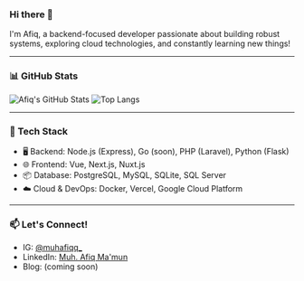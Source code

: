 ### Hi there 👋

I'm Afiq, a backend-focused developer passionate about building robust systems, exploring cloud technologies, and constantly learning new things!  

---

### 📊 GitHub Stats

![Afiq's GitHub Stats](https://github-readme-stats.vercel.app/api?username=muhafiq&show_icons=true&theme=tokyonight&hide_border=true&count_private=true)
![Top Langs](https://github-readme-stats.vercel.app/api/top-langs/?username=muhafiq&layout=compact&theme=tokyonight&hide_border=true)

---

### 🧰 Tech Stack
- 🖥️ Backend: Node.js (Express), Go (soon), PHP (Laravel), Python (Flask)
- 🌐 Frontend: Vue, Next.js, Nuxt.js
- 📦 Database: PostgreSQL, MySQL, SQLite, SQL Server
- ☁️ Cloud & DevOps: Docker, Vercel, Google Cloud Platform

---

### 📫 Let's Connect!
- IG: [@muhafiqq_](https://instagram.com/muhafiqq_)
- LinkedIn: [Muh. Afiq Ma'mun](https://www.linkedin.com/in/muh-afiq-mamun/)
- Blog: (coming soon)

